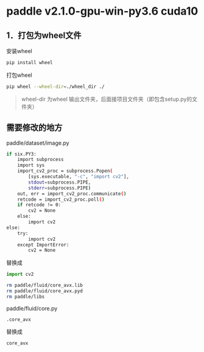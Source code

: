 # paddle v2.1.0-gpu-win-py3.6 cuda10


## 1．打包为wheel文件

安装wheel
```bash
pip install wheel
```
打包wheel
```bash
pip wheel --wheel-dir=./wheel_dir ./
```
> wheel-dir 为wheel 输出文件夹，后面接项目文件夹（即包含setup.py的文件夹）

## 需要修改的地方
paddle/dataset/image.py
```bash
if six.PY3:
    import subprocess
    import sys
    import_cv2_proc = subprocess.Popen(
        [sys.executable, "-c", "import cv2"],
        stdout=subprocess.PIPE,
        stderr=subprocess.PIPE)
    out, err = import_cv2_proc.communicate()
    retcode = import_cv2_proc.poll()
    if retcode != 0:
        cv2 = None
    else:
        import cv2
else:
    try:
        import cv2
    except ImportError:
        cv2 = None
```
替换成
```python
import cv2
```
```bash
rm paddle/fluid/core_avx.lib
rm paddle/fluid/core_avx.pyd
rm paddle/libs
```

paddle/fluid/core.py

```text
.core_avx
```
替换成
```text
core_avx
```